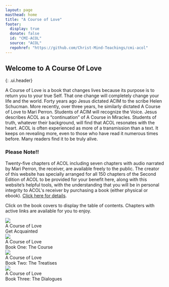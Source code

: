 ```yaml
---
layout: page
masthead: home
title: "A Course of Love"
footer:
  display: true
  donate: false
  id: "CMI-ACOL"
  source: "ACOL"
  repohref: "https://github.com/Christ-Mind-Teachings/cmi-acol"
---
```


## Welcome to A Course Of Love
{: .ui.header}

A Course of Love is a book that changes lives because its purpose is to return you to your true Self. That one change will completely change your life and the world. Forty years ago Jesus dictated ACIM to the scribe Helen Schucman. More recently, over three years, he similarly dictated A Course of Love to Mari Perron. Students of ACIM will recognize the Voice. Jesus describes ACOL as a “continuation” of A Course in Miracles. Students of truth, whatever their background, will find that ACOL resonates with the heart. ACOL is often experienced as more of a transmission than a text. It keeps on revealing more, even to those who have read it numerous times before. Many readers find it to be truly alive.

<!-- ### Please Note -->

<h3 class="ui center aligned icon header">
  <i class="bullhorn green icon"></i>
  <div class="content">
    Please Note!!
    <!-- <div class="sub header">
      Manage your account settings and set e-mail preferences.
    </div> -->
  </div>
</h3>

Twenty-five chapters of ACOL including seven chapters with audio narrated by Mari Perron, the receiver, are available freely to the public. The creator of this website has specially arranged for all 150 chapters of the Second Edition of ACOL to be provided for your benefit here, along with this website’s helpful tools, with the understanding that you will be in personal integrity to ACOL's receiver by purchasing a book (either physical or ebook). [Click here for details](/t/acol/acq/access/).

Click on the book covers to display the table of contents. Chapters with active links are available for you to enjoy.

<div id="page-contents">
  <div class="ui three cards">
    <div class="card">
      <a href="#" data-book="acq" class="toc-modal-open image">
        <img src="/t/acol/public/img/acol/acq-big.jpg">
      </a>
      <div class="content">
        <div class="header">A Course of Love</div>
        <div class="description">
          Get Acquainted
        </div>
      </div>
    </div>
  </div>
  <div class="ui three cards">
    <!-- <div class="card">
      <a href="#" data-book="acq" class="toc-modal-open image">
        <img src="/t/acol/public/img/acol/acq-big.jpg">
      </a>
      <div class="content">
        <div class="header">A Course of Love</div>
        <div class="description">
          Get Acquainted
        </div>
      </div>
    </div> -->
    <div class="card">
      <a href="#" data-book="course" class="toc-modal-open image">
        <img src="/t/acol/public/img/acol/course-big.jpg">
      </a>
      <div class="content">
        <div class="header">A Course of Love</div>
        <div class="description">
          Book One: The Course
        </div>
      </div>
    </div>
    <div class="card">
      <a href="#" data-book="treatise" class="toc-modal-open image">
        <img src="/t/acol/public/img/acol/treatise-big.jpg">
      </a>
      <div class="content">
        <div class="header">A Course of Love</div>
        <div class="description">
          Book Two: The Treatises
        </div>
      </div>
    </div>
    <div class="card">
      <a href="#" data-book="dialog" class="toc-modal-open image">
        <img src="/t/acol/public/img/acol/dialog-big.jpg">
      </a>
      <div class="content">
        <div class="header">A Course of Love</div>
        <div class="description">
          Book Three: The Dialogues
        </div>
      </div>
    </div>
  </div>
</div>
